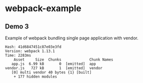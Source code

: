 # webpack-example

## Demo 3
Example of webpack bundling single page application with vendor.
```
Hash: 41d6847451c87e03e3fd
Version: webpack 1.13.1
Time: 2283ms
    Asset     Size  Chunks             Chunk Names
   app.js  6.99 kB       0  [emitted]  app
vendor.js   727 kB       1  [emitted]  vendor
   [0] multi vendor 40 bytes {1} [built]
    + 177 hidden modules

```
